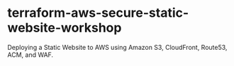 # terraform-aws-secure-static-website-workshop
Deploying a Static Website to AWS using Amazon S3, CloudFront, Route53, ACM, and WAF.
